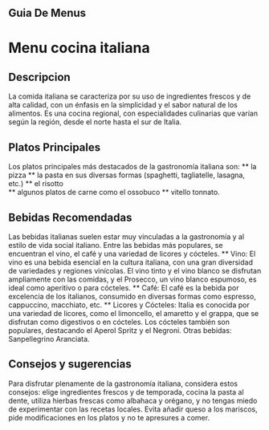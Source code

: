 ## Guia De Menus

# Menu cocina italiana

## Descripcion 

La comida italiana se caracteriza por su uso de ingredientes frescos y de alta calidad, con un énfasis en la simplicidad y el sabor natural de los alimentos. Es una cocina regional, con especialidades culinarias que varían según la región, desde el norte hasta el sur de Italia. 


## Platos Principales

Los platos principales más destacados de la gastronomía italiana son:
** la pizza 
** la pasta en sus diversas formas (spaghetti, tagliatelle, lasagna, etc.) 
** el risotto  
** algunos platos de carne como el ossobuco 
** vitello tonnato. 

## Bebidas Recomendadas 

Las bebidas italianas suelen estar muy vinculadas a la gastronomía y al estilo de vida social italiano. Entre las bebidas más populares, se encuentran el vino, el café y una variedad de licores y cócteles. 
** Vino: El vino es una bebida esencial en la cultura italiana, con una gran diversidad de variedades y regiones vinícolas. El vino tinto y el vino blanco se disfrutan ampliamente con las comidas, y el Prosecco, un vino blanco espumoso, es ideal como aperitivo o para cócteles. 
** Café: El café es la bebida por excelencia de los italianos, consumido en diversas formas como espresso, cappuccino, macchiato, etc. 
** Licores y Cócteles: Italia es conocida por una variedad de licores, como el limoncello, el amaretto y el grappa, que se disfrutan como digestivos o en cócteles. Los cócteles también son populares, destacando el Aperol Spritz y el Negroni. 
Otras bebidas: Sanpellegrino Aranciata.

## Consejos y sugerencias 

Para disfrutar plenamente de la gastronomía italiana, considera estos consejos: elige ingredientes frescos y de temporada, cocina la pasta al dente, utiliza hierbas frescas como albahaca y orégano, y no tengas miedo de experimentar con las recetas locales. Evita añadir queso a los mariscos, pide modificaciones en los platos y no te apresures a comer. 
